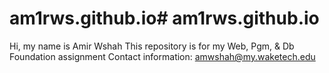 # am1rws.github.io# am1rws.github.io
Hi, my name is Amir Wshah
This repository is for my Web, Pgm, & Db Foundation assignment
Contact information:
amwshah@my.waketech.edu
